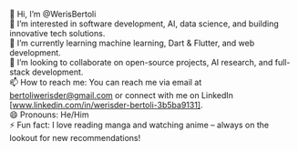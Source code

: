 👋 Hi, I’m @WerisBertoli  
👀 I’m interested in software development, AI, data science, and building innovative tech solutions.  
🌱 I’m currently learning machine learning, Dart & Flutter, and web development.  
💞️ I’m looking to collaborate on open-source projects, AI research, and full-stack development.  
📫 How to reach me: You can reach me via email at bertoliwerisder@gmail.com or connect with me on LinkedIn [www.linkedin.com/in/werisder-bertoli-3b5ba9131].  
😄 Pronouns: He/Him  
⚡ Fun fact: I love reading manga and watching anime – always on the lookout for new recommendations!
